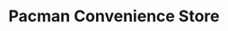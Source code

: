 ---
title: "Pacman Convenience Store"
url: /general-santos/pacman-convenience-store/
shop: convenience
---